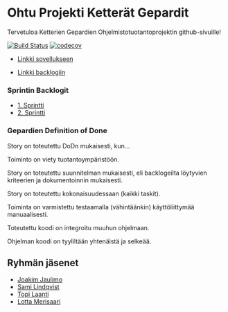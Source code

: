 # Ohtu Projekti Ketterät Gepardit

Tervetuloa Ketterien Gepardien Ohjelmistotuotantoprojektin github-sivuille!

[![Build Status](https://travis-ci.org/Zamizmi/ohtu_projekti.svg?branch=master)](https://travis-ci.org/Zamizmi/ohtu_projekti)
[![codecov](https://codecov.io/gh/Zamizmi/ohtu_projekti/branch/master/graph/badge.svg)](https://codecov.io/gh/Zamizmi/ohtu_projekti)

* [Linkki sovellukseen](http://laatopi.users.cs.helsinki.fi/tsoha/)

* [Linkki backlogiin](https://docs.google.com/spreadsheets/d/10OBfmNmPVPwvg_Tim1979bz0jjIAt4BuUVJWD45U0sQ/edit?usp=sharing)


### Sprintin Backlogit

* [1. Sprintti](https://docs.google.com/spreadsheets/d/10OBfmNmPVPwvg_Tim1979bz0jjIAt4BuUVJWD45U0sQ/edit#gid=0)
* [2. Sprintti](https://docs.google.com/spreadsheets/d/10OBfmNmPVPwvg_Tim1979bz0jjIAt4BuUVJWD45U0sQ/edit#gid=355548794)

### Gepardien Definition of Done
Story on toteutettu DoDn mukaisesti, kun...

Toiminto on viety tuotantoympäristöön.

Story on toteutettu suunnitelman mukaisesti, eli backlogeilta löytyvien kriteerien ja dokumentoinnin mukaisesti.

Story on toteutettu kokonaisuudessaan (kaikki taskit).

Toiminta on varmistettu testaamalla (vähintäänkin) käyttöliittymää manuaalisesti.

Toteutettu koodi on integroitu muuhun ohjelmaan.

Ohjelman koodi on tyyliltään yhtenäistä ja selkeää.


## Ryhmän jäsenet

* [Joakim Jaulimo](https://github.com/jaulimo)
* [Sami Lindqvist](https://github.com/zamizmi)
* [Topi Laanti](https://github.com/laatopi)
* [Lotta Merisaari](https://github.com/lmeri)
